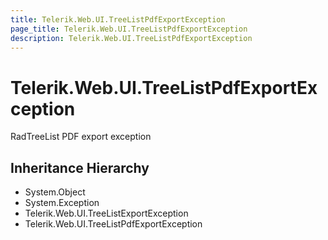 ```yaml
---
title: Telerik.Web.UI.TreeListPdfExportException
page_title: Telerik.Web.UI.TreeListPdfExportException
description: Telerik.Web.UI.TreeListPdfExportException
---
```


# Telerik.Web.UI.TreeListPdfExportException

RadTreeList PDF export exception

## Inheritance Hierarchy

* System.Object
* System.Exception
* Telerik.Web.UI.TreeListExportException
* Telerik.Web.UI.TreeListPdfExportException

